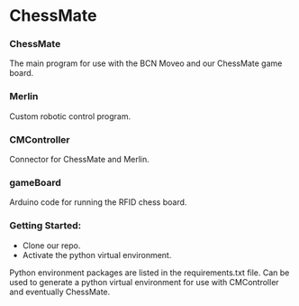 # ChessMate

### ChessMate
The main program for use with the BCN Moveo and our ChessMate game board.

### Merlin
Custom robotic control program.

### CMController
Connector for ChessMate and Merlin.

### gameBoard
Arduino code for running the RFID chess board.


### Getting Started:
- Clone our repo.
- Activate the python virtual environment.


Python environment packages are listed in the requirements.txt file. Can be used to generate a python virtual environment for use with CMController and eventually ChessMate.
